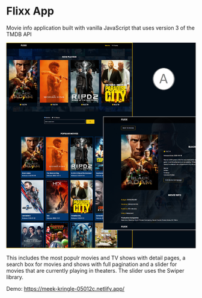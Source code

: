 # Flixx App

Movie info application built with vanilla JavaScript that uses version 3 of the TMDB API

![flixxApp](images/flixxApp.png)

This includes the most populr movies and TV shows with detail pages, a search box for movies and shows with full pagination and a slider for movies that are currently playing in theaters. The slider uses the Swiper library.

Demo: https://meek-kringle-05012c.netlify.app/
